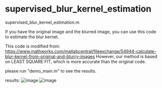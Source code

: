 # supervised_blur_kernel_estimation
supervised_blur_kernel_estimation.m


If you have the original image and the blurred image, you can use this code to estimate the blur kernel.

This code is modified from:
https://www.mathworks.com/matlabcentral/fileexchange/54944-calculate-blur-kernel-from-original-and-blurry-images
However, our method is based on LEAST SQUARE FIT, which is more accurate than the original code.

please run "demo_main.m" to see the results.


results:
![image](https://github.com/VeroHU/supervised_blur_kernel_estimation/blob/master/peppers.jpg)
![image](https://github.com/VeroHU/supervised_blur_kernel_estimation/blob/master/kernel.jpg)
